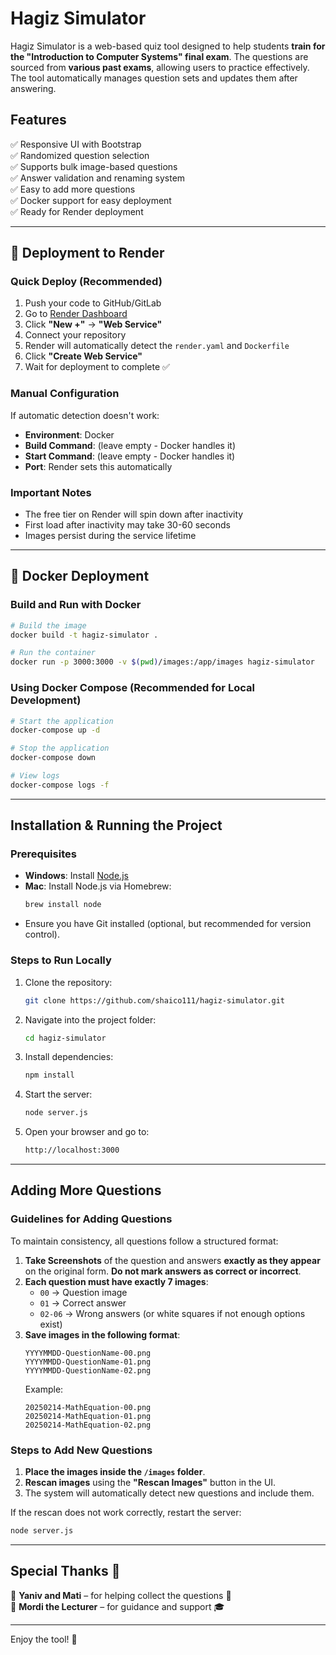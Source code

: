 # Hagiz Simulator

Hagiz Simulator is a web-based quiz tool designed to help students **train for the "Introduction to Computer Systems" final exam**. The questions are sourced from **various past exams**, allowing users to practice effectively. The tool automatically manages question sets and updates them after answering.

## Features
✅ Responsive UI with Bootstrap  
✅ Randomized question selection  
✅ Supports bulk image-based questions  
✅ Answer validation and renaming system  
✅ Easy to add more questions  
✅ Docker support for easy deployment  
✅ Ready for Render deployment  

---

## 🚀 Deployment to Render

### Quick Deploy (Recommended)
1. Push your code to GitHub/GitLab
2. Go to [Render Dashboard](https://dashboard.render.com/)
3. Click **"New +"** → **"Web Service"**
4. Connect your repository
5. Render will automatically detect the `render.yaml` and `Dockerfile`
6. Click **"Create Web Service"**
7. Wait for deployment to complete ✅

### Manual Configuration
If automatic detection doesn't work:
- **Environment**: Docker
- **Build Command**: (leave empty - Docker handles it)
- **Start Command**: (leave empty - Docker handles it)
- **Port**: Render sets this automatically

### Important Notes
- The free tier on Render will spin down after inactivity
- First load after inactivity may take 30-60 seconds
- Images persist during the service lifetime

---

## 🐳 Docker Deployment

### Build and Run with Docker
```sh
# Build the image
docker build -t hagiz-simulator .

# Run the container
docker run -p 3000:3000 -v $(pwd)/images:/app/images hagiz-simulator
```

### Using Docker Compose (Recommended for Local Development)
```sh
# Start the application
docker-compose up -d

# Stop the application
docker-compose down

# View logs
docker-compose logs -f
```

---

## Installation & Running the Project

### Prerequisites
- **Windows**: Install [Node.js](https://nodejs.org/)  
- **Mac**: Install Node.js via Homebrew:
  ```sh
  brew install node
  ```
- Ensure you have Git installed (optional, but recommended for version control).

### Steps to Run Locally
1. Clone the repository:
   ```sh
   git clone https://github.com/shaico111/hagiz-simulator.git
   ```

2. Navigate into the project folder:
   ```sh
   cd hagiz-simulator
   ```

3. Install dependencies:
   ```sh
   npm install
   ```

4. Start the server:
   ```sh
   node server.js
   ```

5. Open your browser and go to:
   ```sh
   http://localhost:3000
   ```

---

## Adding More Questions
### Guidelines for Adding Questions
To maintain consistency, all questions follow a structured format:
1. **Take Screenshots** of the question and answers **exactly as they appear** on the original form. **Do not mark answers as correct or incorrect**.
2. **Each question must have exactly 7 images**:
   - `00` → Question image
   - `01` → Correct answer
   - `02-06` → Wrong answers (or white squares if not enough options exist)
3. **Save images in the following format**:
   ```
   YYYYMMDD-QuestionName-00.png
   YYYYMMDD-QuestionName-01.png
   YYYYMMDD-QuestionName-02.png
   ```
   Example:
   ```
   20250214-MathEquation-00.png
   20250214-MathEquation-01.png
   20250214-MathEquation-02.png
   ```

### Steps to Add New Questions
1. **Place the images inside the `/images` folder**.
2. **Rescan images** using the **"Rescan Images"** button in the UI.
3. The system will automatically detect new questions and include them.

If the rescan does not work correctly, restart the server:
```sh
node server.js
```

---

## Special Thanks 🙏
💙 **Yaniv and Mati** – for helping collect the questions 📸  
💙 **Mordi the Lecturer** – for guidance and support 🎓  

---

Enjoy the tool! 🚀

